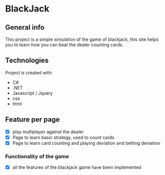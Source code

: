 # BlackJack
## General info
This project is a simple simulation of the game of blackjack, this site helps you to learn how you can beat the dealer counting cards.
	
## Technologies
Project is created with:
* C#
* .NET
* Javascript / Jquery
* css
* html

## Feature per page 
- [x] play multiplayer against the dealer
- [x] Page to learn basic strategy, used to count cards
- [x] Page to learn card counting and playing deviation and betting deviation

### Functionality of the game
- [x] all the features of the blackjack game have been implemented
